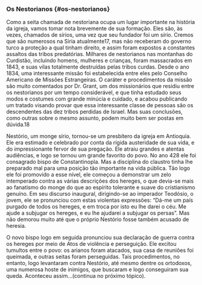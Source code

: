 ### Os Nestorianos {#os-nestorianos}

Como a seita chamada de nestoriana ocupa um lugar importante na história da igreja, vamos tomar nota brevemente de sua formação. Eles são, às vezes, chamados de sírios, uma vez que seu fundador foi um sírio. Cremos que são numerosos na Síria atualmente17, mas não receberam do governo turco a proteção a qual tinham direito, e assim foram expostos a constantes assaltos das tribos predatórias. Milhares de nestorianos nas montanhas do Curdistão, incluindo homens, mulheres e crianças, foram massacrados em 1843, e suas vilas totalmente destruídas pelas tribos curdas. Desde o ano 1834, uma interessante missão foi estabelecida entre eles pelo Conselho Americano de Missões Estrangeiras. O caráter e procedimentos da missão são muito comentados por Dr. Grant, um dos missionários que residiu entre os nestorianos por um tempo considerável, e que tinha estudado seus modos e costumes com grande minúcia e cuidado, e acabou publicando um tratado visando provar que essa interessante classe de pessoas são os descendentes das dez tribos perdidas de Israel. Mas suas conclusões, como outras sobre o mesmo assunto, podem muito bem ser postas em dúvida.18

Nestório, um monge sírio, tornou-se um presbítero da igreja em Antioquia. Ele era estimado e celebrado por conta da rígida austeridade de sua vida, e do impressionante fervor de sua pregação. Ele atraiu grandes e atentas audiências, e logo se tornou um grande favorito do povo. No ano 428 ele foi consagrado bispo de Constantinopla. Mas a disciplina do claustro tinha lhe preparado mal para uma posição tão importante na vida pública. Tão logo ele foi promovido a esse nível, ele começou a demonstrar um zelo intemperado contra as várias descrições dos hereges, o que devia-se mais ao fanatismo do monge do que ao espírito tolerante e suave do cristianismo genuíno. Em seu discurso inaugural, dirigindo-se ao imperador Teodósio, o jovem, ele se pronunciou com estas violentas expressões: “Dá-me um país purgado de todos os hereges, e em troca por isto eu lhe darei o céu. Me ajude a subjugar os hereges, e eu lhe ajudarei a subjugar os persas”. Mas não demorou muito até que o próprio Nestório fosse também acusado de heresia.

O novo bispo logo em seguida pronunciou sua declaração de guerra contra os hereges por meio de Atos de violência e perseguição. Ele excitou tumultos entre o povo: os arianos foram atacados, sua casa de reuniões foi queimada, e outras seitas foram perseguidas. Tais procedimentos, no entanto, logo levantaram contra Nestório, até mesmo dentre os ortodoxos, uma numerosa hoste de inimigos, que buscaram e logo conseguiram sua queda. Aconteceu assim…(continua no próximo tópico).